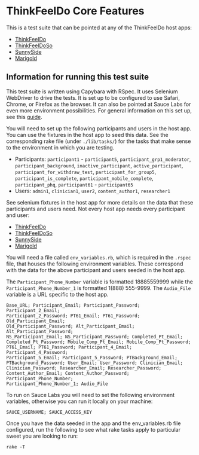 # ThinkFeelDo Core Features

This is a test suite that can be pointed at any of the ThinkFeelDo host apps:

* [ThinkFeelDo](https://github.com/cbitstech/think_feel_do)
* [ThinkFeelDoSo](https://github.com/cbitstech/think_feel_do_so)
* [SunnySide](https://github.com/cbitstech/sunnyside)
* [Marigold](https://github.com/NU-CBITS/marigold)

## Information for running this test suite

This test suite is written using Capybara with RSpec. It uses Selenium
WebDriver to drive the tests. It is set up to be configured to use Safari,
Chrome, or Firefox as the browser. It can also be pointed at Sauce Labs for
even more environment possibilities. For general information on this set up,
see this [guide](https://github.com/cbitstech/guides/tree/master/testing/selenium/selenium_webdriver).

You will need to set up the following participants and users in the host app.
You can use the fixtures in the host app to seed this data. See the
corresponding rake file (under `./lib/tasks/`) for the tasks that make sense
to the environment in which you are testing.

* Participants: `participant1` - `participant5`, `participant_grp1_moderator`,
  `participant_background`, `inactive_participant`, `active_participant`,
  `participant_for_withdraw_test`, `participant_for_group5`,
  `participant_is_complete`, `participant_mobile_complete`, `participant_phq`,
  `participant61` - `participant65`
* Users: `admin1`, `clinician1`, `user2`, `content_author1`, `researcher1`

See selenium fixtures in the host app for more details on the data that these
participants and users need. Not every host app needs every participant and
user:

* [ThinkFeelDo](https://github.com/cbitstech/think_feel_do/tree/master/spec/selenium_fixtures)
* [ThinkFeelDoSo](https://github.com/cbitstech/think_feel_do_so/tree/master/spec/selenium_fixtures)
* [SunnySide](https://github.com/cbitstech/sunnyside/tree/master/spec/selenium_fixtures)
* [Marigold](https://github.com/NU-CBITS/marigold/tree/master/spec/selenium_fixtures)

You will need a file called `env_variables.rb`, which is required in the
`.rspec` file, that houses the following environment variables. These
correspond with the data for the above participant and users seeded in the host
app.

The  `Participant_Phone_Number` variable is formatted 18885559999 while the
`Participant_Phone_Number_1` is formatted 1(888) 555-9999. The `Audio_File`
variable is a URL specific to the host app.

    Base_URL; Participant_Email; Participant_Password; Participant_2_Email;
    Participant_2_Password; PT61_Email; PT61_Password; Old_Participant_Email;
    Old_Participant_Password; Alt_Participant_Email; Alt_Participant_Password;
    NS_Participant_Email; NS_Participant_Password; Completed_Pt_Email;
    Completed_Pt_Password; Mobile_Comp_Pt_Email; Mobile_Comp_Pt_Password;
    PT61_Email; PT61_Password; Participant_4_Email; Participant_4_Password;
    Participant_5_Email; Participant_5_Password; PTBackground_Email;
    PTBackground_Password; User_Email; User_Password; Clinician_Email;
    Clinician_Password; Researcher_Email; Researcher_Password;
    Content_Author_Email; Content_Author_Password; Participant_Phone_Number;
    Participant_Phone_Number_1; Audio_File

To run on Sauce Labs you will need to set the following environment variables,
otherwise you can run it locally on your machine:

    SAUCE_USERNAME; SAUCE_ACCESS_KEY

Once you have the data seeded in the app and the env_variables.rb file
configured, run the following to see what rake tasks apply to particular sweet
you are looking to run:

    rake -T
